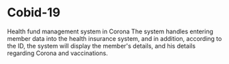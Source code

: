 # Cobid-19
Health fund management system in Corona
The system handles entering member data into the health insurance system, and in addition, according to the ID, the system will display the member's details, and his details regarding Corona and vaccinations.
